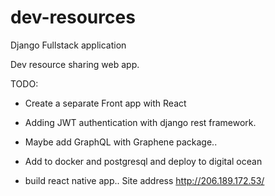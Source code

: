 # dev-resources

Django Fullstack application

Dev resource sharing web app.

TODO:

- Create a separate Front app with React
- Adding JWT authentication with django rest framework.
- Maybe add GraphQL with Graphene package..
- Add to docker and postgresql and deploy to digital ocean


- build react native app..
Site address http://206.189.172.53/
